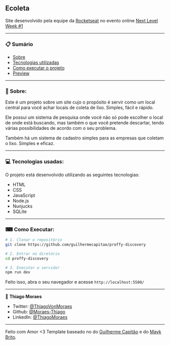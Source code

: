 ## Ecoleta
Site desenvolvido pela equipe da [Rocketseat](https://github.com/Rocketseat) no evento online [Next Level Week #1](https://nextlevelweek.com)

---

### 📋 Sumário

- [Sobre](#-Sobre)
- [Tecnologias utilizadas](#-Tecnologias-utilizadas)
- [Como executar o projeto](#-Como-executar-o-projeto)
- [Preview](#-Preview)

---

### 📖 Sobre:

Este é um projeto sobre um site cujo o propósito é servir como um local central para você achar locais de coleta de lixo. Simples, fácil e rápido.

Ele possui um sistema de pesquisa onde você não só pode escolher o local de onde está buscando, mas também o que você pretende descartar, tendo várias possibilidades de acordo com o seu problema.

Também há um sistema de cadastro simples para as empresas que coletam o lixo. Simples e eficaz.

--- 

### 💻 Tecnologias usadas:

O projeto está desenvolvido utilizando as seguintes tecnologias:

- HTML
- CSS
- JavaScript
- Node.js 
- Nunjucks 
- SQLite 

--- 

### ⌨ Como Executar: 

```bash
# 1. Clonar o repositório
git clone https://github.com/guilhermecapitao/proffy-discovery

# 2. Entrar no diretório
cd proffy-discovery

# 3. Executar o servidor
npm run dev
```

Feito isso, abra o seu navegador e acesse `http://localhost:5500/`

---

👤 **Thiago Moraes**

* Twitter: [@ThiagoVonMoraes](https://twitter.com/ThiagoVonMoraes)
* Github: [@Moraes-Thiago](https://github.com/moraes-thiago)
* LinkedIn: [@ThiagoMoraes](https://www.linkedin.com/in/thiago-moraes-b6961a1a9/)

---

Feito com Amor <3
Template baseado no do [Guilherme Capitão](https://github.com/guilhermecapitao) e do [Mayk Brito](https://github.com/maykbrito/).
